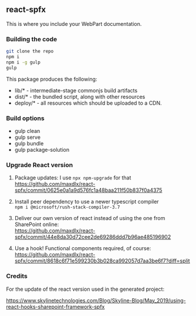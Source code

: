 ## react-spfx

This is where you include your WebPart documentation.

### Building the code

```bash
git clone the repo
npm i
npm i -g gulp
gulp
```

This package produces the following:

* lib/* - intermediate-stage commonjs build artifacts
* dist/* - the bundled script, along with other resources
* deploy/* - all resources which should be uploaded to a CDN.

### Build options

- gulp clean
- gulp serve
- gulp bundle
- gulp package-solution

### Upgrade React version

1. Package updates: I use `npx npm-upgrade` for that <br>
https://github.com/maxdlx/react-spfx/commit/0625e0a1a9d576fc1a48baa211f50b837f0a4375

2. Install peer dependency to use a newer typescript compiler <br>
`npm i @microsoft/rush-stack-compiler-3.7`

3. Deliver our own version of react instead of using the one from SharePoint online: <br>
https://github.com/maxdlx/react-spfx/commit/44e8da30d72cee2de69286ddd7b96ae485196902

4. Use a hook! Functional components required, of course: <br>
https://github.com/maxdlx/react-spfx/commit/8618c6f71e599230b3b028ca992057d7aa3be6f7?diff=split

### Credits

For the update of the react version used in the generated project:

https://www.skylinetechnologies.com/Blog/Skyline-Blog/May_2019/using-react-hooks-sharepoint-framework-spfx
